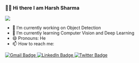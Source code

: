 ### :man_technologist: Hi there I am Harsh Sharma
![](https://komarev.com/ghpvc/?username=HarshZ26&color=blue)
- 🔭 I’m currently working on Object Detection
- 🌱 I’m currently learning Computer Vision and Deep Learning
- 😄 Pronouns: He
- 📫 How to reach me: 
<div id="badges">
  <a href="mailto:harshgsharma2002@gmail.com">
  <img src ="https://img.shields.io/badge/Gmail-D14836?style=for-the-badge&logo=gmail&logoColor=white" alt="Gmail Badge"/>
  </a>
  <a href="https://www.linkedin.com/in/harsh-sharma-018206233/">
  <img src="https://img.shields.io/badge/LinkedIn-blue?style=for-the-badge&logo=linkedin&logoColor=white" alt="LinkedIn Badge"/>
  </a>
  <a href="https://twitter.com/Harsh26024">
  <img src="https://img.shields.io/badge/Twitter-blue?style=for-the-badge&logo=twitter&logoColor=white" alt="Twitter Badge"/>
  </a>
</div>
<!-- - 👯 I’m looking to collaborate on ... 
- 🤔 I’m looking for help with ...
- 💬 Ask me about ... -->
